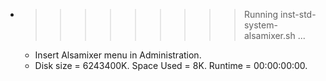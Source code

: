 * >>>>>>>>> Running inst-std-system-alsamixer.sh ...
  * Insert Alsamixer menu in Administration.
  * Disk size = 6243400K. Space Used = 8K. Runtime = 00:00:00:00.
